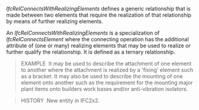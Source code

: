 ﻿_IfcRelConnectsWithRealizingElements_ defines a generic relationship that is made between two elements that require the realization of that relationship by means of further realizing elements.

An _IfcRelConnectsWithRealizingElements_ is a specialization of _IfcRelConnectsElement_ where the connecting operation has the additional attribute of (one or many) realizing elements that may be used to realize or further qualify the relationship. It is defined as a ternary relationship.

> EXAMPLE&nbsp; It may be used to describe the attachment of one element to another where the attachment is realized by a 'fixing' element such as a bracket. It may also be used to describe the mounting of one element onto another such as the requirement for the mounting major plant items onto builders work bases and/or anti-vibration isolators.

> HISTORY&nbsp; New entity in IFC2x2.